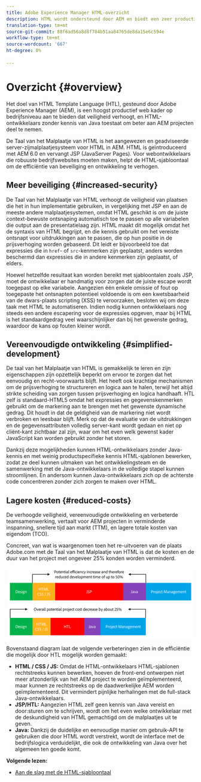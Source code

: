 ```yaml
---
title: Adobe Experience Manager HTML-overzicht
description: HTML wordt ondersteund door AEM en biedt een zeer productief webframework op bedrijfsniveau dat de beveiliging verhoogt. HTML-ontwikkelaars zonder Java-kennis kunnen dan beter deelnemen aan AEM projecten.
translation-type: tm+mt
source-git-commit: 88f6ad56a8d8f704b51aa84765de8da15e6c594e
workflow-type: tm+mt
source-wordcount: '667'
ht-degree: 0%

---
```



# Overzicht {#overview}

Het doel van HTML Template Language (HTL), gesteund door Adobe Experience Manager (AEM), is een hoogst productief web kader op bedrijfsniveau aan te bieden dat veiligheid verhoogt, en HTML-ontwikkelaars zonder kennis van Java toestaat om beter aan AEM projecten deel te nemen.

De Taal van het Malplaatje van HTML is het aangewezen en geadviseerde server-zijmalplaatjesysteem voor HTML in AEM. HTML is geïntroduceerd met AEM 6.0 en vervangt JSP (JavaServer Pages). Voor webontwikkelaars die robuuste bedrijfswebsites moeten maken, helpt de HTML-sjabloontaal om de efficiëntie van beveiliging en ontwikkeling te verhogen.

## Meer beveiliging {#increased-security}

De Taal van het Malplaatje van HTML verhoogt de veiligheid van plaatsen die het in hun implementatie gebruiken, in vergelijking met JSP en aan de meeste andere malplaatjesystemen, omdat HTML geschikt is om de juiste context-bewuste ontsnaping automatisch toe te passen op alle variabelen die output aan de presentatielaag zijn. HTML maakt dit mogelijk omdat het de syntaxis van HTML begrijpt, en die kennis gebruikt om het vereiste ontsnapt voor uitdrukkingen aan te passen, die op hun positie in de prijsverhoging worden gebaseerd. Dit leidt er bijvoorbeeld toe dat expressies die in `href`- of `src`-kenmerken zijn geplaatst, anders worden beschermd dan expressies die in andere kenmerken zijn geplaatst, of elders.

Hoewel hetzelfde resultaat kan worden bereikt met sjabloontalen zoals JSP, moet de ontwikkelaar er handmatig voor zorgen dat de juiste escape wordt toegepast op elke variabele. Aangezien één enkele omissie of fout op toegepaste het ontsnapten potentieel voldoende is om een kwetsbaarheid van de dwars-plaats scripting (XSS) te veroorzaken, besloten wij om deze taak met HTML te automatiseren. Indien nodig kunnen ontwikkelaars nog steeds een andere escapering voor de expressies opgeven, maar bij HTML is het standaardgedrag veel waarschijnlijker dan bij het gewenste gedrag, waardoor de kans op fouten kleiner wordt.

## Vereenvoudigde ontwikkeling {#simplified-development}

De taal van het Malplaatje van HTML is gemakkelijk te leren en zijn eigenschappen zijn opzettelijk beperkt om ervoor te zorgen dat het eenvoudig en recht-voorwaarts blijft. Het heeft ook krachtige mechanismen om de prijsverhoging te structureren en logica aan te halen, terwijl het altijd strikte scheiding van zorgen tussen prijsverhoging en logica handhaaft. HTL zelf is standaard-HTML5 omdat het expressies en gegevenskenmerken gebruikt om de markering aan te brengen met het gewenste dynamische gedrag. Dit houdt in dat de geldigheid van de markering niet wordt verbroken en leesbaar blijft. Merk op dat de evaluatie van de uitdrukkingen en de gegevensattributen volledig server-kant wordt gedaan en niet op cliënt-kant zichtbaar zal zijn, waar om het even welk gewenst kader JavaScript kan worden gebruikt zonder het storen.

Dankzij deze mogelijkheden kunnen HTML-ontwikkelaars zonder Java-kennis en met weinig productspecifieke kennis HTML-sjablonen bewerken, zodat ze deel kunnen uitmaken van het ontwikkelingsteam en de samenwerking met de Java-ontwikkelaars in de volledige stapel kunnen stroomlijnen. En andersom kunnen Java-ontwikkelaars zich op de achterste code concentreren zonder zich zorgen te maken over HTML.

## Lagere kosten {#reduced-costs}

De verhoogde veiligheid, vereenvoudigde ontwikkeling en verbeterde teamsamenwerking, vertaalt voor AEM projecten in verminderde inspanning, snellere tijd aan markt (TTM), en lagere totale kosten van eigendom (TCO).

Concreet, van wat is waargenomen toen het re-uitvoeren van de plaats Adobe.com met de Taal van het Malplaatje van HTML is dat de kosten en de duur van het project met ongeveer 25% konden worden verminderd.

![Effectieve toename en kostenverlaging](assets/chlimage_1.png)

Bovenstaand diagram laat de volgende verbeteringen zien in de efficiëntie die mogelijk door HTL mogelijk worden gemaakt:

* **HTML / CSS / JS:** Omdat de HTML-ontwikkelaars HTML-sjablonen rechtstreeks kunnen bewerken, hoeven de front-end ontwerpen niet meer afzonderlijk van het AEM project te worden geïmplementeerd, maar kunnen ze rechtstreeks op de daadwerkelijke AEM worden geïmplementeerd. Dit vermindert pijnlijke herhalingen met de full-stack Java-ontwikkelaars.
* **JSP/HTL:** Aangezien HTML zelf geen kennis van Java vereist en door:sturen om te schrijven, wordt om het even welke ontwikkelaar met de deskundigheid van HTML gemachtigd om de malplaatjes uit te geven.
* **Java:** Dankzij de duidelijke en eenvoudige manier om gebruik-API te gebruiken die door HTML wordt verstrekt, wordt de interface met de bedrijfslogica verduidelijkt, die ook de ontwikkeling van Java over het algemeen ten goede komt.

**Volgende lezen:**

* [Aan de slag met de HTML-sjabloontaal](getting-started.md)
